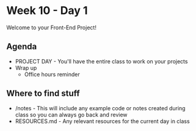 # Week 10 - Day 1

Welcome to your Front-End Project!

## Agenda

- PROJECT DAY - You'll have the entire class to work on your projects
- Wrap up
  - Office hours reminder

## Where to find stuff
- /notes - This will include any example code or notes created during class so you can always go back and review
- RESOURCES.md - Any relevant resources for the current day in class

